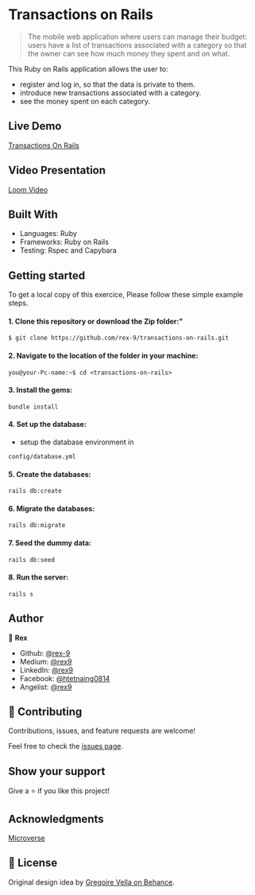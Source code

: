 # Transactions on Rails

> The mobile web application where users can manage their budget: users have a list of transactions associated with a category so that the owner can see how much money they spent and on what.

This Ruby on Rails application allows the user to:
- register and log in, so that the data is private to them.
- introduce new transactions associated with a category.
- see the money spent on each category.

## Live Demo

[Transactions On Rails](https://transactions-on-rails.herokuapp.com/)

## Video Presentation

[Loom Video](https://www.loom.com/share/8f05f554375d4621aee04d7c430e3606)

## Built With

- Languages: Ruby
- Frameworks: Ruby on Rails
- Testing: Rspec and Capybara

## Getting started

To get a local copy of this exercice, Please follow these simple example steps.

#### 1. Clone this repository or download the Zip folder:"

```
$ git clone https://github.com/rex-9/transactions-on-rails.git
```

#### 2. Navigate to the location of the folder in your machine:

```
you@your-Pc-name:~$ cd <transactions-on-rails>
```

#### 3. Install the gems:

```
bundle install
```

#### 4. Set up the database:

- setup the database environment in
```
config/database.yml
```

#### 5. Create the databases:
```
rails db:create
```

#### 6. Migrate the databases:

```
rails db:migrate
```

#### 7. Seed the dummy data:

```
rails db:seed
```
#### 8. Run the server:

```
rails s
```

## Author

👤 **Rex**

- Github: [@rex-9](https://github.com/rex-9/)<br>
- Medium: [@rex9](https://medium.com/rex9/)<br>
- LinkedIn: [@rex9](https://www.linkedin.com/in/rex9/)<br>
- Facebook: [@htetnaing0814](https://www.facebook.com/htetnaing0814)<br>
- Angelist: [@rex9](https://angel.co/u/rex9)<br>

## 🤝 Contributing

Contributions, issues, and feature requests are welcome!

Feel free to check the [issues page](../../issues/).

## Show your support

Give a ⭐️ if you like this project!

## Acknowledgments

[Microverse](https://bit.ly/MicroverseTN)

## 📝 License

Original design idea by [Gregoire Vella on Behance](https://www.behance.net/gregoirevella).
